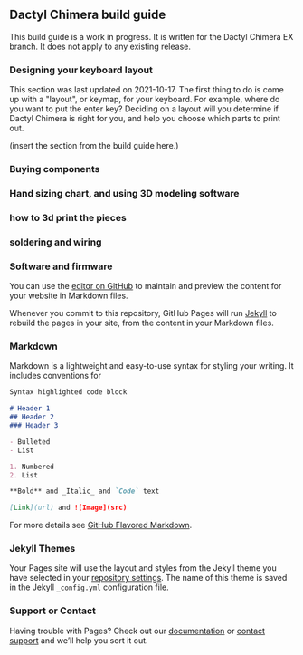 ## Dactyl Chimera build guide

This build guide is a work in progress. It is written for the Dactyl Chimera EX branch. It does not apply to any existing release.

### Designing your keyboard layout
This section was last updated on 2021-10-17.
The first thing to do is come up with a "layout", or keymap, for your keyboard. For example, where do you want to put the enter key? Deciding on a layout will you determine if Dactyl Chimera is right for you, and help you choose which parts to print out.

(insert the section from the build guide here.)

### Buying components



### Hand sizing chart, and using 3D modeling software



### how to 3d print the pieces



### soldering and wiring


### Software and firmware



You can use the [editor on GitHub](https://github.com/WolfIcefang/dactyl-chimera-keyboard/edit/build-guide/docs/index.md) to maintain and preview the content for your website in Markdown files.

Whenever you commit to this repository, GitHub Pages will run [Jekyll](https://jekyllrb.com/) to rebuild the pages in your site, from the content in your Markdown files.

### Markdown

Markdown is a lightweight and easy-to-use syntax for styling your writing. It includes conventions for

```markdown
Syntax highlighted code block

# Header 1
## Header 2
### Header 3

- Bulleted
- List

1. Numbered
2. List

**Bold** and _Italic_ and `Code` text

[Link](url) and ![Image](src)
```

For more details see [GitHub Flavored Markdown](https://guides.github.com/features/mastering-markdown/).

### Jekyll Themes

Your Pages site will use the layout and styles from the Jekyll theme you have selected in your [repository settings](https://github.com/WolfIcefang/dactyl-chimera-keyboard/settings/pages). The name of this theme is saved in the Jekyll `_config.yml` configuration file.

### Support or Contact

Having trouble with Pages? Check out our [documentation](https://docs.github.com/categories/github-pages-basics/) or [contact support](https://support.github.com/contact) and we’ll help you sort it out.
